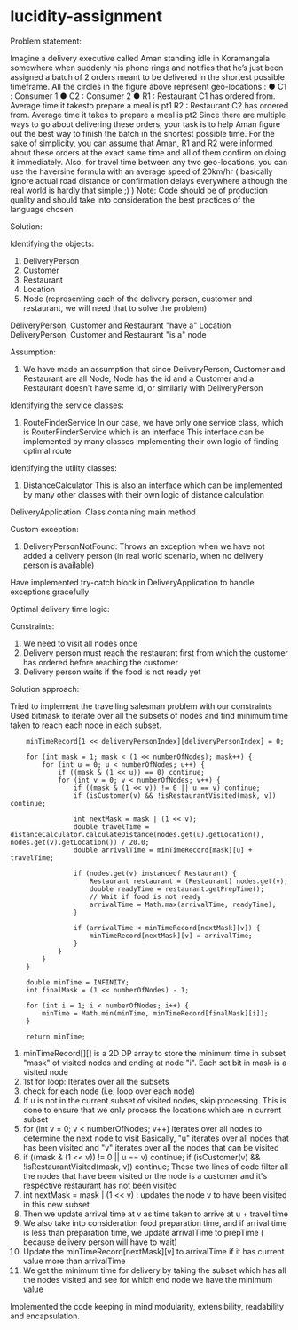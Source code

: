 # lucidity-assignment

Problem statement:


Imagine a delivery executive called Aman standing idle in Koramangala somewhere when suddenly his
phone rings and notifies that he’s just been assigned a batch of 2 orders meant to be delivered in the
shortest possible timeframe.
All the circles in the figure above represent geo-locations :
● C1 : Consumer 1
● C2 : Consumer 2
● R1 : Restaurant C1 has ordered from. Average time it takesto prepare a meal is pt1
R2 : Restaurant C2 has ordered from. Average time it takes to prepare a meal is pt2
Since there are multiple ways to go about delivering these orders, your task is to help Aman figure out
the best way to finish the batch in the shortest possible time.
For the sake of simplicity, you can assume that Aman, R1 and R2 were informed about these orders at
the exact same time and all of them confirm on doing it immediately. Also, for travel time between
any two geo-locations, you can use the haversine formula with an average speed of 20km/hr (
basically ignore actual road distance or confirmation delays everywhere although the real world is
hardly that simple ;) )
Note: Code should be of production quality and should take into consideration the best practices of
the language chosen

Solution:

Identifying the objects:
1. DeliveryPerson
2. Customer
3. Restaurant
4. Location
5. Node (representing each of the delivery person, customer and restaurant, we will need that to solve the problem)

DeliveryPerson, Customer and Restaurant "have a" Location
DeliveryPerson, Customer and Restaurant "is a" node

Assumption:
1. We have made an assumption that since DeliveryPerson, Customer and Restaurant are all Node, Node has the id and a Customer and a Restaurant doesn't have same id, or similarly with DeliveryPerson

Identifying the service classes:
1. RouteFinderService
In our case, we have only one service class, which is RouterFinderService which is an interface
This interface can be implemented by many classes implementing their own logic of finding optimal route

Identifying the utility classes:
1. DistanceCalculator
This is also an interface which can be implemented by many other classes with their own logic of distance calculation

DeliveryApplication: Class containing main method

Custom exception:
1. DeliveryPersonNotFound: Throws an exception when we have not added a delivery person
   (in real world scenario, when no delivery person is available)

Have implemented try-catch block in DeliveryApplication to handle exceptions gracefully

Optimal delivery time logic:

Constraints:
1. We need to visit all nodes once
2. Delivery person must reach the restaurant first from which the customer has ordered before reaching the customer
3. Delivery person waits if the food is not ready yet

Solution approach:

Tried to implement the travelling salesman problem with our constraints
Used bitmask to iterate over all the subsets of nodes and find minimum time taken to reach each node in each subset.

        minTimeRecord[1 << deliveryPersonIndex][deliveryPersonIndex] = 0;

        for (int mask = 1; mask < (1 << numberOfNodes); mask++) {
            for (int u = 0; u < numberOfNodes; u++) {
                if ((mask & (1 << u)) == 0) continue;
                for (int v = 0; v < numberOfNodes; v++) {
                    if ((mask & (1 << v)) != 0 || u == v) continue;
                    if (isCustomer(v) && !isRestaurantVisited(mask, v)) continue;

                    int nextMask = mask | (1 << v);
                    double travelTime = distanceCalculator.calculateDistance(nodes.get(u).getLocation(), nodes.get(v).getLocation()) / 20.0;
                    double arrivalTime = minTimeRecord[mask][u] + travelTime;

                    if (nodes.get(v) instanceof Restaurant) {
                        Restaurant restaurant = (Restaurant) nodes.get(v);
                        double readyTime = restaurant.getPrepTime();
                        // Wait if food is not ready
                        arrivalTime = Math.max(arrivalTime, readyTime);
                    }

                    if (arrivalTime < minTimeRecord[nextMask][v]) {
                        minTimeRecord[nextMask][v] = arrivalTime;
                    }
                }
            }
        }

        double minTime = INFINITY;
        int finalMask = (1 << numberOfNodes) - 1;

        for (int i = 1; i < numberOfNodes; i++) {
            minTime = Math.min(minTime, minTimeRecord[finalMask][i]);
        }

        return minTime;


1. minTimeRecord[][] is a 2D DP array to store the minimum time in subset "mask" of visited nodes and ending at node "i". Each set bit in mask is a visited node
2. 1st for loop: Iterates over all the subsets
3. check for each node (i.e; loop over each node)
4. If u is not in the current subset of visited nodes, skip processing. This is done to ensure that we only process the locations which are in current subset
5. for (int v = 0; v < numberOfNodes; v++) iterates over all nodes to determine the next node to visit
Basically, "u" iterates over all nodes that has been visited and "v" iterates over all the nodes that can be visited
6. if ((mask & (1 << v)) != 0 || u == v) continue;
   if (isCustomer(v) && !isRestaurantVisited(mask, v)) continue;
   These two lines of code filter all the nodes that have been visited or the node is a customer and it's respective restaurant has not been visited
7. int nextMask = mask | (1 << v) : updates the node v to have been visited in this new subset
8. Then we update arrival time at v as time taken to arrive at u + travel time
9. We also take into consideration food preparation time, and if arrival time is less than preparation time, we update arrivalTime to prepTime ( because delivery person will have to wait)
10. Update the minTimeRecord[nextMask][v] to arrivalTime if it has current value more than arrivalTime
11. We get the minimum time for delivery by taking the subset which has all the nodes visited and see for which end node we have the minimum value


Implemented the code keeping in mind modularity, extensibility, readability and encapsulation.






